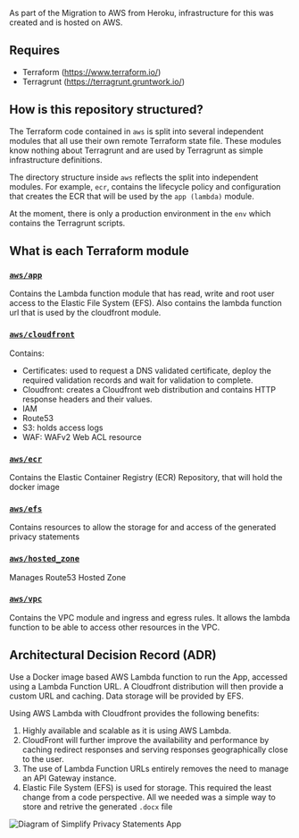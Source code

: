 As part of the Migration to AWS from Heroku, infrastructure for this was created and is hosted on AWS.

## Requires
- Terraform (https://www.terraform.io/)
- Terragrunt (https://terragrunt.gruntwork.io/)

## How is this repository structured?

The Terraform code contained in `aws` is split into several independent modules that all use their own remote Terraform state file. These modules know nothing about Terragrunt and are used by Terragrunt as simple infrastructure definitions.

The directory structure inside `aws` reflects the split into independent modules. For example, `ecr`, contains the lifecycle policy and configuration that creates the ECR that will be used by the `app (lambda)` module.

At the moment, there is only a production environment in the `env` which contains the Terragrunt scripts.

## What is each Terraform module

### [`aws/app`](terragrunt/aws/app)

Contains the Lambda function module that has read, write and root user access to the Elastic File System (EFS). Also contains the lambda function url that is used by the cloudfront module.

### [`aws/cloudfront`](terragrunt/aws/cloudfront)
Contains:
- Certificates: used to request a DNS validated certificate, deploy the required validation records and wait for validation to complete.
- Cloudfront: creates a Cloudfront web distribution and contains HTTP response headers and their values.
- IAM
- Route53
- S3: holds access logs
- WAF: WAFv2 Web ACL resource

### [`aws/ecr`](terragrunt/aws/ecr)
Contains the Elastic Container Registry (ECR) Repository, that will hold the docker image

### [`aws/efs`](terragrunt/aws/efs)
Contains resources to allow the storage for and access of the generated privacy statements

### [`aws/hosted_zone`](terragrunt/aws/hosted_zone)
Manages Route53 Hosted Zone

### [`aws/vpc`](terragrunt/aws/vpc)
Contains the VPC module and ingress and egress rules. It allows the lambda function to be able to access other resources in the VPC.


## Architectural Decision Record (ADR)

Use a Docker image based AWS Lambda function to run the App, accessed using a Lambda Function URL. A Cloudfront distribution will then provide a custom URL and caching. Data storage will be provided by EFS.

Using AWS Lambda with Cloudfront provides the following benefits:
1. Highly available and scalable as it is using AWS Lambda.
2. CloudFront will further improve the availability and performance by caching redirect responses and serving responses geographically close to the user.
3. The use of Lambda Function URLs entirely removes the need to manage an API Gateway instance.
4. Elastic File System (EFS) is used for storage. This required the least change from a code perspective. All we needed was a simple way to store and retrive the generated `.docx` file

![Diagram of Simplify Privacy Statements App](../public/img/Simplify\_Privacy\_app\_ADR.png) 